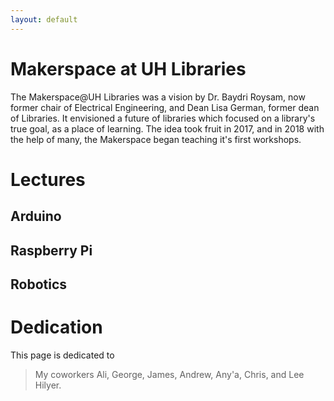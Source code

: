 ```yaml
---
layout: default
---
```


# Makerspace at UH Libraries
The Makerspace@UH Libraries was a vision by Dr. Baydri Roysam, now former chair of Electrical Engineering, and Dean Lisa German, former dean of Libraries. It envisioned a future of libraries which focused on a library's true goal, as a place of learning. The idea took fruit in 2017, and in 2018 with the help of many, the Makerspace began teaching it's first workshops.

# Lectures

## Arduino

## Raspberry Pi

## Robotics

# Dedication
This page is dedicated to 
> My coworkers Ali, George, James, Andrew, Any'a, Chris, and Lee Hilyer.
